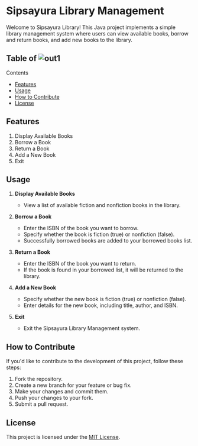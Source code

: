 # Sipsayura Library Management

Welcome to Sipsayura Library! This Java project implements a simple library management system where users can view available books, borrow and return books, and add new books to the library.

## Table of ![out1](https://github.com/Isuru-27/Library_Management_System/assets/139687227/8b50bd61-3bfc-4e31-a118-385d8adf2fdd)
Contents
- [Features](#features)
- [Usage](#usage)
- [How to Contribute](#how-to-contribute)
- [License](#license)

## Features

1. Display Available Books
2. Borrow a Book
3. Return a Book
4. Add a New Book
5. Exit


## Usage

1. **Display Available Books**
   - View a list of available fiction and nonfiction books in the library.
     

2. **Borrow a Book**
   - Enter the ISBN of the book you want to borrow.
   - Specify whether the book is fiction (true) or nonfiction (false).
   - Successfully borrowed books are added to your borrowed books list.

3. **Return a Book**
   - Enter the ISBN of the book you want to return.
   - If the book is found in your borrowed list, it will be returned to the library.

4. **Add a New Book**
   - Specify whether the new book is fiction (true) or nonfiction (false).
   - Enter details for the new book, including title, author, and ISBN.

5. **Exit**
   - Exit the Sipsayura Library Management system.

## How to Contribute

If you'd like to contribute to the development of this project, follow these steps:

1. Fork the repository.
2. Create a new branch for your feature or bug fix.
3. Make your changes and commit them.
4. Push your changes to your fork.
5. Submit a pull request.

## License

This project is licensed under the [MIT License](LICENSE).
